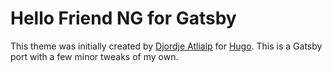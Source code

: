 # Hello Friend NG for Gatsby

This theme was initially created by [Djordje Atlialp](https://github.com/rhazdon/) for [Hugo](https://gohugo.io/). This is a Gatsby port with a few minor tweaks of my own.
